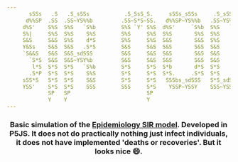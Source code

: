 ```yaml
---
       sSSs   .S   .S_sSSs           .S_SsS_S.     sSSs_sSSs     .S_sSSs      sSSs  S.
      d%%SP  .SS  .SS~YS%%b         .SS~S*S~SS.   d%%SP~YS%%b   .SS~YS%%b    d%%SP  SS.
     d%S'    S%S  S%S   `S%b        S%S `Y' S%S  d%S'     `S%b  S%S   `S%b  d%S'    S%S
     S%|     S%S  S%S    S%S        S%S     S%S  S%S       S%S  S%S    S%S  S%S     S%S
     S&S     S&S  S%S    d*S        S%S     S%S  S&S       S&S  S%S    S&S  S&S     S&S
     Y&Ss    S&S  S&S   .S*S        S&S     S&S  S&S       S&S  S&S    S&S  S&S_Ss  S&S
     `S&&S   S&S  S&S_sdSSS         S&S     S&S  S&S       S&S  S&S    S&S  S&S~SP  S&S
       `S*S  S&S  S&S~YSY%b         S&S     S&S  S&S       S&S  S&S    S&S  S&S     S&S
        l*S  S*S  S*S   `S%b        S*S     S*S  S*b       d*S  S*S    d*S  S*b     S*b
       .S*P  S*S  S*S    S%S        S*S     S*S  S*S.     .S*S  S*S   .S*S  S*S.    S*S.
     sSS*S   S*S  S*S    S&S        S*S     S*S   SSSbs_sdSSS   S*S_sdSSS    SSSbs   SSSbs
     YSS'    S*S  S*S    SSS        SSS     S*S    YSSP~YSSY    SSS~YSSY      YSSP    YSSP
             SP   SP                        SP
             Y    Y                         Y
---
```


<div align='center'>
<h3>
    Basic simulation of the <a href='https://en.wikipedia.org/wiki/Compartmental_models_in_epidemiology'>Epidemiology SIR model</a>. Developed in P5JS. It does not do practically nothing just infect individuals, it does not have implemented 'deaths or recoveries'. But it looks nice 😄.
</h3>

</div>